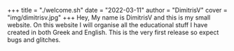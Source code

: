 +++
title = "./welcome.sh"
date = "2022-03-11"
author = "DimitrisV"
cover = "img/dimitrisv.jpg"
+++
Hey,
My name is DimitrisV and this is my small website. On this website I will organise all the educational stuff I have created in both Greek and English. 
This is the very first release so expect bugs and glitches.

